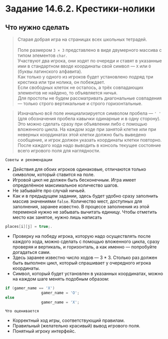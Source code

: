 # Задание 14.6.2. Крестики-нолики
## Что нужно сделать
>Старая добрая игра на страницах всех школьных тетрадей. <br>  
>Поле размером `3 × 3` представлено в виде двумерного массива с типом элементов `char`.  <br> 
>Участвуют два игрока, они ходят по очереди и ставят в указанные ими в стандартном вводе координаты свой символ — `X` или `O` 
>(буквы латинского алфавита).  <br> 
>Как только у одного из игроков будет установлено подряд три крестика или три нолика, он побеждает.  <br> 
>Если свободных клеток не осталось, а трёх совпадающих элементов не найдено, то объявляется ничья.  <br> 
>Для простоты не будем рассматривать диагональные совпадения — только строго вертикальные и строго горизонтальные.

>Изначально всё поле инициализируется символом пробела — `' '` (для обозначения пробела кавычки одинарные и в одну сторону).  <br> 
>Это можно сделать сразу при объявлении либо с помощью вложенного цикла. На каждом ходе при занятой клетке или при неверных 
>координатах этой клетки должно быть выведено сообщение, и игрок должен указать координаты клетки повторно. <br> 
>После каждого хода надо выводить в консоль текущее состояние всего игрового поля для наглядности.

`Советы и рекомендации`
* Действия для обоих игроков одинаковые, отличаются только символом, который ставится на поле.
* Игровой цикл не должен быть бесконечным. Игра имеет определённое максимальное количество шагов.
* Не забывайте про случай ничьей.
* Как и в предыдущем задании, здесь будет удобно сразу заполнить массив значениями `false`. Количество мест, доступных для заполнения, заранее известно. 
В процессе заполнения из этой переменой нужно не забывать вычитать единицу. Чтобы отметить место как занятое, нужно лишь написать 
```C++
places[i][j] = true;.
```
* Проверку на победу игрока, которую надо осуществлять после каждого хода, можно сделать с помощью вложенного цикла, сразу проверяя и вертикаль, и горизонталь, а как именно — попробуйте догадаться сами.
* Здесь заранее известно число ходов — 3 * 3. Столько раз должен быть выполнен цикл, который спрашивает у очередного игрока координаты.
* Символ, который будет установлен в указанных координатах, можно на каждом шаге менять подобным образом:
```C++
if (gamer_name == 'X') 
                gamer_name = 'O'; 
else 
                gamer_name = 'X';
```
`Что оценивается`

* Корректный ход игры, соответствующий правилам.
* Правильный (желательно красивый) вывод игрового поля.
* Понятный игроку интерфейс.